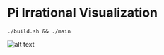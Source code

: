 # Pi Irrational Visualization

```console
./build.sh && ./main

```
![alt text](https://github.com/BudgetBytes/Pi-irrational-visualization/blob/main/pi-irrational.png?raw=true)
